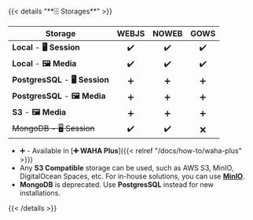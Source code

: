 <div></div>
{{< details "**🗄️ Storages**" >}}

| Storage                           | WEBJS | NOWEB | GOWS |
|-----------------------------------|:-----:|:-----:|:----:|
| **Local** - **🖥️ Session**       |  ✔️   |  ✔️   |  ✔️  |
| **Local** - **🖼️ Media**         |  ✔️   |  ✔️   |  ✔️  |
| **PostgresSQL** - **🖥️ Session** |   ➕   |   ➕   |  ➕   |
| **PostgresSQL** - **🖼️ Media**   |   ➕   |   ➕   |  ➕   |
| **S3** - **🖼️ Media**            |   ➕   |   ➕   |  ➕   |
| ~~MongoDB - 🖥️ Session~~         |  ✔️   |  ✔️   |  ❌   |

- ➕ - Available in [**➕ WAHA Plus**]({{< relref "/docs/how-to/waha-plus" >}})
- Any **S3 Compatible** storage can be used, such as AWS S3, MinIO, DigitalOcean Spaces, etc. For in-house solutions, you can use [**MinIO**](https://min.io/).
- **MongoDB** is deprecated. Use **PostgresSQL** instead for new installations.

{{< /details >}}
